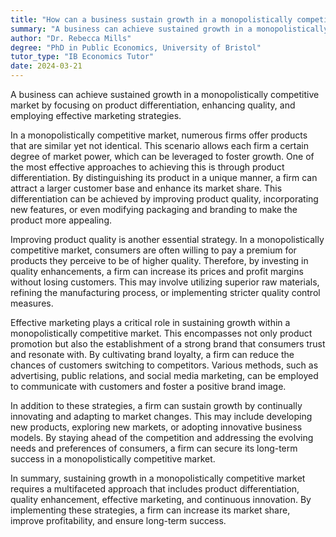 ```yaml
---
title: "How can a business sustain growth in a monopolistically competitive market?"
summary: "A business can achieve sustained growth in a monopolistically competitive market through product differentiation, enhanced quality, and effective marketing strategies."
author: "Dr. Rebecca Mills"
degree: "PhD in Public Economics, University of Bristol"
tutor_type: "IB Economics Tutor"
date: 2024-03-21
---
```


A business can achieve sustained growth in a monopolistically competitive market by focusing on product differentiation, enhancing quality, and employing effective marketing strategies.

In a monopolistically competitive market, numerous firms offer products that are similar yet not identical. This scenario allows each firm a certain degree of market power, which can be leveraged to foster growth. One of the most effective approaches to achieving this is through product differentiation. By distinguishing its product in a unique manner, a firm can attract a larger customer base and enhance its market share. This differentiation can be achieved by improving product quality, incorporating new features, or even modifying packaging and branding to make the product more appealing.

Improving product quality is another essential strategy. In a monopolistically competitive market, consumers are often willing to pay a premium for products they perceive to be of higher quality. Therefore, by investing in quality enhancements, a firm can increase its prices and profit margins without losing customers. This may involve utilizing superior raw materials, refining the manufacturing process, or implementing stricter quality control measures.

Effective marketing plays a critical role in sustaining growth within a monopolistically competitive market. This encompasses not only product promotion but also the establishment of a strong brand that consumers trust and resonate with. By cultivating brand loyalty, a firm can reduce the chances of customers switching to competitors. Various methods, such as advertising, public relations, and social media marketing, can be employed to communicate with customers and foster a positive brand image.

In addition to these strategies, a firm can sustain growth by continually innovating and adapting to market changes. This may include developing new products, exploring new markets, or adopting innovative business models. By staying ahead of the competition and addressing the evolving needs and preferences of consumers, a firm can secure its long-term success in a monopolistically competitive market.

In summary, sustaining growth in a monopolistically competitive market requires a multifaceted approach that includes product differentiation, quality enhancement, effective marketing, and continuous innovation. By implementing these strategies, a firm can increase its market share, improve profitability, and ensure long-term success.
    